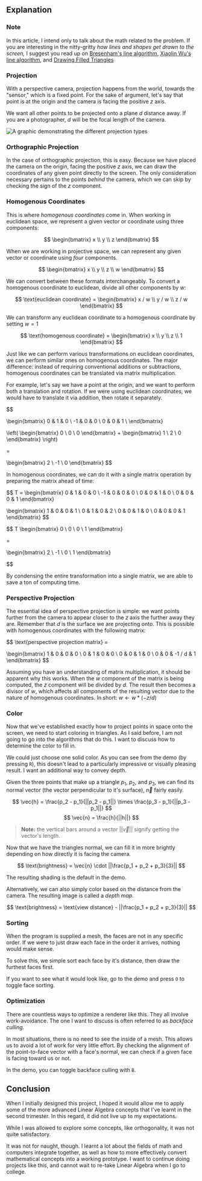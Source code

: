 ## Explanation

### Note

In this article, I intend only to talk about the math related to the problem.
If you are interesting in the nitty-gritty _how lines and shapes get drawn to the screen,_
I suggest you read up on [Bresenham's line algorithm](https://en.wikipedia.org/wiki/Bresenham%27s_line_algorithm),
[Xiaolin Wu's line algorithm](https://en.wikipedia.org/wiki/Xiaolin_Wu%27s_line_algorithm), and 
[Drawing Filled Triangles](https://www.gabrielgambetta.com/computer-graphics-from-scratch/07-filled-triangles.html)


### Projection

With a perspective camera, projection happens from the world, towards the "sensor," which is a fixed point.
For the sake of argument, let's say that point is at the origin and the camera is facing the positive $z$ axis.

We want all other points to be projected onto a plane $d$ distance away.
If you are a photographer, $d$ will be the focal length of the camera.

![A graphic demonstrating the different projection types](/images/projection_comparison.gif "Perspective Projection (left) vs Orthographic Projection (right)")

### Orthographic Projection

In the case of orthographic projection, this is easy.
Because we have placed the camera on the origin, facing the positive $z$ axis, we can draw the coordinates of any given point directly to the screen.
The only consideration necessary pertains to the points _behind_ the camera, which we can skip by checking the sign of the $z$ component.

### Homogenous Coordinates

This is where _homogenous coordinates_ come in.
When working in euclidean space, we represent a given vector or coordinate using three components:

$$
\begin{bmatrix}
  x \\ 
  y \\ 
  z
\end{bmatrix}
$$

When we are working in projective space, we can represent any given vector or coordinate using _four_ components.

$$
\begin{bmatrix}
  x \\
  y \\
  z \\
  w 
\end{bmatrix}
$$

We can convert between these formats interchangeably.
To convert a homogenous coordinate to euclidean, divide all other components by $w$:

$$
\text{euclidean coordinate} = \begin{bmatrix}
  x / w \\
  y / w \\
  z / w 
\end{bmatrix}
$$

We can transform any euclidean coordinate to a homogenous coordinate by setting $w = 1$

$$
\text{homogenous coordinate} = \begin{bmatrix}
  x \\
  y \\
  z \\
  1
\end{bmatrix}
$$

Just like we can perform various transformations on euclidean coordinates, we can perform similar ones on homogenous coordinates.
The major difference: instead of requiring conventional additions or subtractions, homogenous coordinates can be translated via matrix multiplication.

For example, let's say we have a point at the origin, and we want to perform both a translation and rotation.
If we were using euclidean coordinates, we would have to translate it via addition, then rotate it separately.

$$

\begin{bmatrix}
  0 & 1 & 0 \\
  -1 & 0 & 0 \\
  0 & 0 & 1 \\
\end{bmatrix}

\left(
  \begin{bmatrix}
    0 \\
    0 \\
    0 
  \end{bmatrix}
  +
  \begin{bmatrix}
    1 \\
    2 \\
    0
  \end{bmatrix}
\right)

=

\begin{bmatrix}
  2 \\
  -1 \\
  0
\end{bmatrix}
$$

In homogenous coordinates, we can do it with a single matrix operation by preparing the matrix ahead of time:

$$
T = \begin{bmatrix}
  0 & 1 & 0 & 0 \\
  -1 & 0 & 0 & 0 \\
  0 & 0 & 1 & 0 \\
  0 & 0 & 0 & 1
\end{bmatrix}

\begin{bmatrix}
  1 & 0 & 0 & 1 \\
  0 & 1 & 0 & 2 \\
  0 & 0 & 1 & 0 \\
  0 & 0 & 0 & 1
\end{bmatrix}
$$

$$
T \begin{bmatrix}
  0 \\
  0 \\ 
  0 \\
  1 
\end{bmatrix}

=

\begin{bmatrix}
  2 \\
  -1 \\
  0 \\
  1
\end{bmatrix}

$$

By condensing the entire transformation into a single matrix, we are able to save a ton of computing time.

### Perspective Projection

The essential idea of perspective projection is simple: we want points further from the camera to appear closer to the $z$ axis the further away they are.
Remember that $d$ is the surface we are projecting onto.
This is possible with homogenous coordinates with the following matrix:

$$
\text{perspective projection matrix} = 

\begin{bmatrix}
  1 & 0 & 0 & 0 \\ 
  0 & 1 & 0 & 0 \\ 
  0 & 0 & 1 & 0 \\ 
  0 & 0 & -1 / d & 1
\end{bmatrix} 
$$

Assuming you have an understanding of matrix multiplication, it should be apparent why this works.
When the $w$ component of the matrix is being computed, the $z$ component will be divided by $d$.
The result then becomes a divisor of $w$, which affects all components of the resulting vector due to the nature of homogenous coordinates.
In short: $w \leftarrow w * (-z / d)$


### Color

Now that we've established exactly how to project points in space onto the screen, we need to start coloring in triangles.
As I said before, I am not going to go into the algorithms that do this.
I want to discuss how to determine the color to fill in.

We could just choose one solid color.
As you can see from the demo (by pressing `R`), this doesn't lead to a particularly impressive or visually pleasing result.
I want an additional way to convey depth.

Given the three points that make up a triangle $p_1$, $p_2$, and $p_3$, we can find its normal vector (the vector perpendicular to it's surface), $\vec{n}$ fairly easily.

$$
  \vec{h} = \frac{p_2 - p_1}{||p_2 - p_1||} \times \frac{p_3 - p_1}{||p_3 - p_1||} 
$$
$$
  \vec{n} = \frac{h}{||h||}
$$

> __Note:__ the vertical bars around a vector $||\vec{v}||$ signify getting the vector's length.

Now that we have the triangles normal, we can fill it in more brightly depending on how directly it is facing the camera.

$$
\text{brightness} = \vec{n} \cdot ||\frac{p_1 + p_2 + p_3}{3}||
$$

The resulting shading is the default in the demo.

Alternatively, we can also simply color based on the distance from the camera.
The resulting image is called a _depth map._

$$
\text{brightness} = \text{view distance} - ||\frac{p_1 + p_2 + p_3}{3}||
$$

### Sorting 

When the program is supplied a mesh, the faces are not in any specific order.
If we were to just draw each face in the order it arrives, nothing would make sense.

To solve this, we simple sort each face by it's distance, then draw the furthest faces first.

If you want to see what it would look like, go to the demo and press `O` to toggle face sorting.

### Optimization

There are countless ways to optimize a renderer like this.
They all involve work-avoidance.
The one I want to discuss is often referred to as _backface culling._

In most situations, there is no need to see the inside of a mesh.
This allows us to avoid a lot of work for very little effort.
By checking the alignment of the point-to-face vector with a face's normal, we can check if a given face is facing toward us or not.

In the demo, you can toggle backface culling with `B`. 

## Conclusion

When I initially designed this project, I hoped it would allow me to apply some of the more advanced Linear Algebra concepts that I've learnt in the second trimester.
In this regard, it did not live up to my expectations.

While I was allowed to explore some concepts, like orthogonality, it was not quite satisfactory.

It was not for naught, though.
I learnt a lot about the fields of math and computers integrate together, as well as how to more effectively convert mathematical concepts into a working prototype.
I want to continue doing projects like this, and cannot wait to re-take Linear Algebra when I go to college.
